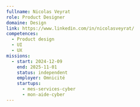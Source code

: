 ```yaml
---
fullname: Nicolas Veyrat
role: Product Designer
domaine: Design
link: https://www.linkedin.com/in/nicolasveyrat/
competences:
  - Product design
  - UI
  - UX
missions:
  - start: 2024-12-09
    end: 2025-11-01
    status: independent
    employer: Omnicité
    startups:
      - mes-services-cyber
      - mon-aide-cyber
---
```

